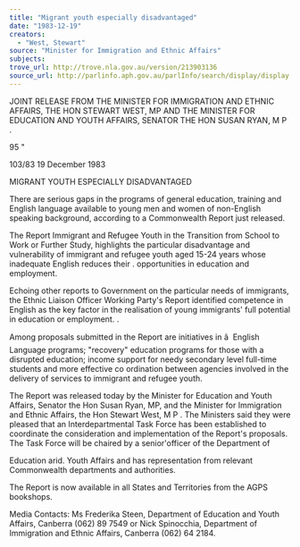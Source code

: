 ```yaml
---
title: "Migrant youth especially disadvantaged"
date: "1983-12-19"
creators:
  - "West, Stewart"
source: "Minister for Immigration and Ethnic Affairs"
subjects:
trove_url: http://trove.nla.gov.au/version/213903136
source_url: http://parlinfo.aph.gov.au/parlInfo/search/display/display.w3p;query=Id%3A%22media/pressrel/HPR09004679%22
---
```


 JOINT RELEASE FROM THE MINISTER  FOR IMMIGRATION AND ETHNIC AFFAIRS, THE HON STEWART WEST, MP AND THE  MINISTER FOR EDUCATION AND YOUTH  AFFAIRS,  SENATOR THE HON SUSAN RYAN, M P . 

 95 "

 103/83 19 December 1983

 MIGRANT YOUTH ESPECIALLY DISADVANTAGED

 There are serious gaps in the programs of general education,   training and English language available to young men and women  of non-English speaking background,  according to a Commonwealth  Report just released.

 The Report Immigrant and Refugee Youth in the Transition from  School to Work or Further Study, highlights the particular  disadvantage and vulnerability of immigrant and refugee youth  aged 15-24 years whose inadequate English reduces their . opportunities in education and employment.

 Echoing other reports to Government on the particular needs of  immigrants, the Ethnic Liaison Officer Working Party's Report  identified competence in English as the key factor in the  realisation of young immigrants' full potential in education  or employment.  .

 Among proposals submitted in the Report are initiatives in â    English Language programs; "recovery" education programs for  those with a disrupted education; income support for needy  secondary level full-time students and more effective co­ ordination between agencies involved in the delivery of services  to immigrant and refugee youth.

 The Report was released today by the Minister for Education and  Youth Affairs, Senator the Hon Susan Ryan,  MP, and the Minister  for Immigration and Ethnic Affairs, the Hon Stewart West, M P . The Ministers said they were pleased that an Interdepartmental  Task Force has been established to coordinate the consideration  and implementation of the Report's proposals. The Task Force  will be chaired by a senior'officer of the Department of 

 Education arid. Youth Affairs and has representation from relevant  Commonwealth departments and authorities.

 The Report is now available in all States and Territories from  the AGPS bookshops.

 Media Contacts:  Ms Frederika Steen, Department of Education and Youth Affairs,  Canberra (062) 89 7549 or  Nick Spinocchia, Department of Immigration  and Ethnic Affairs, Canberra (062) 64 2184.

